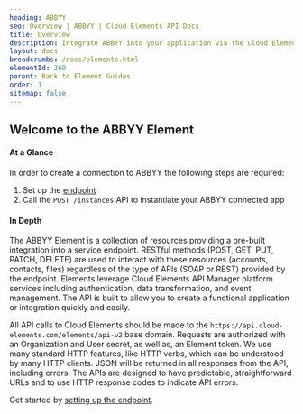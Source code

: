 ```yaml
---
heading: ABBYY
seo: Overview | ABBYY | Cloud Elements API Docs
title: Overview
description: Integrate ABBYY into your application via the Cloud Elements APIs.
layout: docs
breadcrumbs: /docs/elements.html
elementId: 260
parent: Back to Element Guides
order: 1
sitemap: false
---
```


## Welcome to the ABBYY Element


#### At a Glance

In order to create a connection to ABBYY the following steps are required:

1. Set up the [endpoint](abbyy-endpoint-setup.html)
2. Call the `POST /instances` API to instantiate your ABBYY connected app

#### In Depth

The ABBYY Element is a collection of resources providing a pre-built integration into a service endpoint. RESTful methods (POST, GET, PUT, PATCH, DELETE) are used to interact with these resources (accounts, contacts, files) regardless of the type of APIs (SOAP or REST) provided by the endpoint. Elements leverage Cloud Elements API Manager platform services including authentication, data transformation, and event management.  The API is built to allow you to create a functional application or integration quickly and easily.

All API calls to Cloud Elements should be made to the `https://api.cloud-elements.com/elements/api-v2` base domain. Requests are authorized with an Organization and User secret, as well as, an Element token.  We use many standard HTTP features, like HTTP verbs, which can be understood by many HTTP clients. JSON will be returned in all responses from the API, including errors. The APIs are designed to have predictable, straightforward URLs and to use HTTP response codes to indicate API errors.

Get started by [setting up the endpoint](abbyy-endpoint-setup.html).
